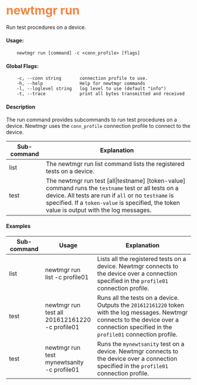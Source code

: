 ## <font color="#F2853F" style="font-size:24pt">newtmgr run </font>
Run test procedures on a device.

#### Usage:

```no-highlight
    newtmgr run [command] -c <conn_profile> [flags] 
```

#### Global Flags:

```no-highlight
    -c, --conn string       connection profile to use.
    -h, --help              Help for newtmgr commands
    -l, --loglevel string   log level to use (default "info")
    -t, --trace             print all bytes transmitted and received
```

#### Description
The run command provides subcommands to run test procedures on a device. Newtmgr uses the `conn_profile` connection profile to connect to the device.

Sub-command  | Explanation
-------------| ------------------------
list       | The newtmgr run list command lists the registered tests on a device.
test       | The newtmgr run test [all&#124;testname] [token-value] command runs the `testname` test or all tests on a device.  All tests are run if `all` or no `testname` is specified. If a `token-value` is specified, the token value is output with the log messages.

#### Examples

Sub-command  | Usage                  | Explanation
-------------| -----------------------|-----------------
list         | newtmgr run<br>list -c profile01 | Lists all the registered tests on a device. Newtmgr connects to the device over a connection specified in the `profile01` connection profile.
test | newtmgr run <br>test all<br>201612161220<br>-c profile01 | Runs all the tests on a device. Outputs the `201612161220` token with the log messages. Newtmgr connects to the device over a connection specified in the `profile01` connection profile.
test | newtmgr run <br>test mynewtsanity<br>-c profile01 | Runs the `mynewtsanity` test on a device.  Newtmgr connects to the device over a connection specified in the `profile01` connection profile.
